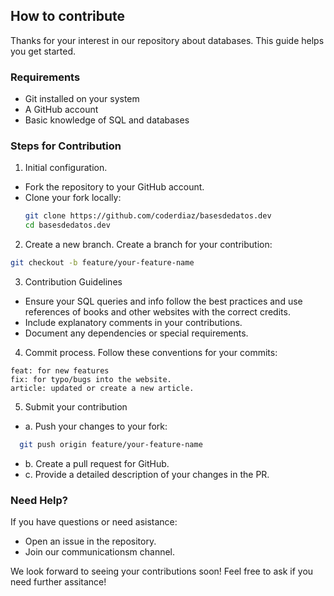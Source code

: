 ## How to contribute

Thanks for your interest in our repository about databases. This guide helps you get started.

### Requirements
- Git installed on your system
- A GitHub account
- Basic knowledge of SQL and databases

### Steps for Contribution
1. Initial configuration.
  - Fork the repository to your GitHub account.
  - Clone your fork locally:
    ```sh
    git clone https://github.com/coderdiaz/basesdedatos.dev
    cd basesdedatos.dev
    ```
2. Create a new branch.
Create a branch for your contribution:
```sh
git checkout -b feature/your-feature-name
```

3. Contribution Guidelines
- Ensure your SQL queries and info follow the best practices and use references of books and other websites with the correct credits.
- Include explanatory comments in your contributions.
- Document any dependencies or special requirements.

4. Commit process.
Follow these conventions for your commits:
```
feat: for new features
fix: for typo/bugs into the website.
article: updated or create a new article.
```

5. Submit your contribution
  - a. Push your changes to your fork:
  ```sh
    git push origin feature/your-feature-name
  ```
  - b. Create a pull request for GitHub.
  - c. Provide a detailed description of your changes in the PR.

### Need Help?
If you have questions or need asistance:
- Open an issue in the repository.
- Join our communicationsm channel.

We look forward to seeing your contributions soon!
Feel free to ask if you need further assitance!
